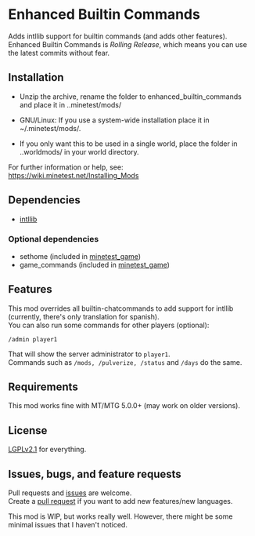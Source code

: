 # Enhanced Builtin Commands
Adds intllib support for builtin commands (and adds other features).  
Enhanced Builtin Commands is _Rolling Release_, which means you can use the latest commits without fear.

## Installation
- Unzip the archive, rename the folder to enhanced_builtin_commands and
place it in ..minetest/mods/

- GNU/Linux: If you use a system-wide installation place
    it in ~/.minetest/mods/.

- If you only want this to be used in a single world, place
    the folder in ..worldmods/ in your world directory.

For further information or help, see:
https://wiki.minetest.net/Installing_Mods

## Dependencies
- [intllib](https://github.com/minetest-mods/intllib)
### Optional dependencies
- sethome (included in [minetest_game](https://github.com/minetest/minetest_game))
- game_commands (included in [minetest_game](https://github.com/minetest/minetest_game))

## Features
This mod overrides all builtin-chatcommands to add support for intllib (currently, there's only translation for spanish).   
You can also run some commands for other players (optional):

```
/admin player1
```
That will show the server administrator to `player1`.  
Commands such as `/mods, /pulverize, /status` and `/days` do the same.

## Requirements
This mod works fine with MT/MTG 5.0.0+ (may work on older versions).

## License
[LGPLv2.1](https://Panquesito7/enhanced_builtin_commands/LICENSE) for everything.

## Issues, bugs, and feature requests
Pull requests and [issues](https://github.com/Panquesito7/enhanced_builtin_commands/issues/new/choose) are welcome.  
Create a [pull request](https://github.com/Panquesito7/enhanced_builtin_commands/compare) if you want to add new features/new languages. 

This mod is WIP, but works really well. However, there might be some minimal issues that I haven't noticed.
